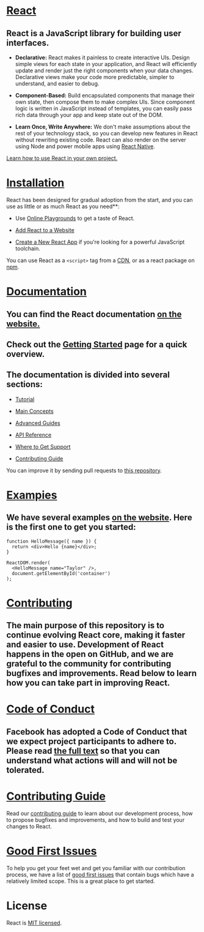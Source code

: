 # [**React**](https://github.com/facebook/react/#react-----)

## React is a JavaScript library for building user interfaces.

* **Declarative:** React makes it painless to create interactive UIs. Design simple views for each state in your application, and React will efficiently update and render just the right components when your data changes. Declarative views make your code more predictable, simpler to understand, and easier to debug.

* **Component-Based:** Build encapsulated components that manage their own state, then compose them to make complex UIs. Since component logic is written in JavaScript instead of templates, you can easily pass rich data through your app and keep state out of the DOM.

* **Learn Once, Write Anywhere:** We don't make assumptions about the rest of your technology stack, so you can develop new features in React without rewriting existing code. React can also render on the server using Node and power mobile apps using [React Native](https://reactnative.dev/).

[Learn how to use React in your own project.](https://reactjs.org/docs/getting-started.html)

# [**Installation**](https://github.com/facebook/react/#installation)

React has been designed for gradual adoption from the start, and you can use as little or as much React as you need**:

* Use [Online Playgrounds](https://reactjs.org/docs/getting-started.html#online-playgrounds) to get a taste of React.
* [Add React to a Website](https://reactjs.org/docs/add-react-to-a-website.html)

* [Create a New React App](https://reactjs.org/docs/create-a-new-react-app.html) if you're looking for a powerful JavaScript toolchain.

You can use React as a `<script>` tag from a [CDN](https://reactjs.org/docs/cdn-links.html), or as a react package on [npm](https://www.npmjs.com/package/react).
# [**Documentation**](https://github.com/facebook/react/#documentation)

## You can find the React documentation [on the website.](https://reactjs.org/)

## Check out the [Getting Started](https://reactjs.org/docs/getting-started.html) page for a quick overview.

## The documentation is divided into several sections:

* [Tutorial](https://reactjs.org/tutorial/tutorial.html)

* [Main Concepts](https://reactjs.org/docs/hello-world.html)

* [Advanced Guides](https://reactjs.org/docs/jsx-in-depth.html)

* [API Reference](https://reactjs.org/docs/react-api.html)

* [Where to Get Support](https://reactjs.org/community/support.html)

* [Contributing Guide](https://reactjs.org/docs/how-to-contribute.html)

You can improve it by sending pull requests to [this repository](https://github.com/reactjs/reactjs.org).

# [**Exampies**](https://github.com/facebook/react/#examples)

## We have several examples [on the website](https://reactjs.org/). Here is the first one to get you started:


```
function HelloMessage({ name }) {
  return <div>Hello {name}</div>;
}

ReactDOM.render(
  <HelloMessage name="Taylor" />,
  document.getElementById('container')
);
```

# [**Contributing**](https://github.com/facebook/react/#contributing)

## The main purpose of this repository is to continue evolving React core, making it faster and easier to use. Development of React happens in the open on GitHub, and we are grateful to the community for contributing bugfixes and improvements. Read below to learn how you can take part in improving React.

# [**Code of Conduct**](https://github.com/facebook/react/#code-of-conduct)

## Facebook has adopted a Code of Conduct that we expect project participants to adhere to. Please read [the full text](https://code.fb.com/codeofconduct) so that you can understand what actions will and will not be tolerated.

# [**Contributing Guide**](https://reactjs.org/contributing/how-to-contribute.html)
Read our [contributing guide](https://reactjs.org/contributing/how-to-contribute.html) to learn about our development process, how to propose bugfixes and improvements, and how to build and test your changes to React.

# [**Good First Issues**](https://reactjs.org/contributing/how-to-contribute.html)
To help you get your feet wet and get you familiar with our contribution process, we have a list of [good first issues](https://github.com/facebook/react/labels/good%20first%20issue) that contain bugs which have a relatively limited scope. This is a great place to get started.

# **License**
React is [MIT licensed](https://github.com/facebook/react/blob/main/LICENSE).
